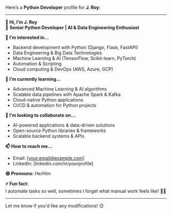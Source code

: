 Here’s a **Python Developer** profile for **J. Roy**:  

---

**👋 Hi, I’m J. Roy**  
🚀 **Senior Python Developer | AI & Data Engineering Enthusiast**  

**👀 I’m interested in...**  
- Backend development with Python (Django, Flask, FastAPI)  
- Data Engineering & Big Data Technologies  
- Machine Learning & AI (TensorFlow, Scikit-learn, PyTorch)  
- Automation & Scripting  
- Cloud computing & DevOps (AWS, Azure, GCP)  

**🌱 I’m currently learning...**  
- Advanced Machine Learning & AI algorithms  
- Scalable data pipelines with Apache Spark & Kafka  
- Cloud-native Python applications  
- CI/CD & automation for Python projects  

**💞️ I’m looking to collaborate on...**  
- AI-powered applications & data-driven solutions  
- Open-source Python libraries & frameworks  
- Scalable backend systems & APIs  

**📫 How to reach me...**  
- Email: [your.email@example.com]  
- LinkedIn: [linkedin.com/in/yourprofile]  

**😄 Pronouns:** He/Him  

**⚡ Fun fact:**  
I automate tasks so well, sometimes I forget what manual work feels like! 🐍🚀  

---

Let me know if you'd like any modifications! 😊
